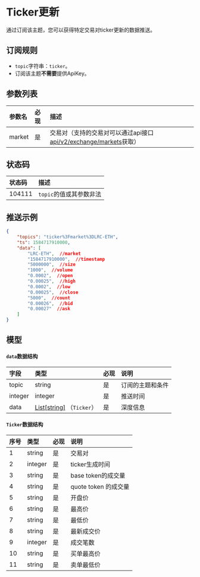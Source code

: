 # Ticker更新

通过订阅该主题，您可以获得特定交易对ticker更新的数据推送。




## 订阅规则

- `topic`字符串：`ticker`。
- 订阅该主题**不需要**提供ApiKey。


## 参数列表

| 参数名| 必现|              描述                 |
| :---- | :--- |:--------------------------------- |
| market | 是 | 交易对（支持的交易对可以通过api接口[api/v2/exchange/markets](../dex_apis/getMarkets.md)获取）|



## 状态码

| 状态码 |                 描述                 |
| :---- | :---------------------------------- |
| 104111 | `topic`的值或其参数非法|

## 推送示例

```json
{
    "topics": "ticker%3Fmarket%3DLRC-ETH",
    "ts": 1584717910000,
    "data": [
        "LRC-ETH",  //market
        "1584717910000",  //timestamp
        "5000000",  //size
        "1000",  //volume
        "0.0002",  //open
        "0.00025",  //high
        "0.0002",  //low
        "0.00025",  //close       
        "5000",  //count    
        "0.00026",  //bid
        "0.00027"  //ask
    ]
}
```

## 模型

#### `data`数据结构

|  字段   |          类型           | 必现 |       说明       |    
| :----- | :--------------------- | :------ | :-------------- | 
|  topic  |         string          |    是    | 订阅的主题和条件 | 
| integer |         integer         |    是    |     推送时间     |  
|  data   | [List[string]](#ticker)  （`Ticker`）|    是    |     深度信息          |

#### <span id="ticker">`Ticker`数据结构</span>

| 序号  |  类型   | 必现 |         说明         |    
| :------ | :----- | :------ | :------------------ | 
|    1     | string  |    是    |         交易对         | 
|    2     | integer |    是    |    ticker生成时间    | 
|    3     | string  |    是    |  base token的成交量  |  
|    4     | string  |    是    | quote token 的成交量 |    
|    5     | string  |    是    |        开盘价        |  
|    6     | string  |    是    |        最高价        |  
|    7     | string  |    是    |        最低价        | 
|    8     | string  |    是    |      最新成交价      |  
|    9     | integer |    是    |       成交笔数       |    
|    10    | string  |    是    |      买单最高价      |  
|    11    | string  |    是    |      卖单最低价      |   
